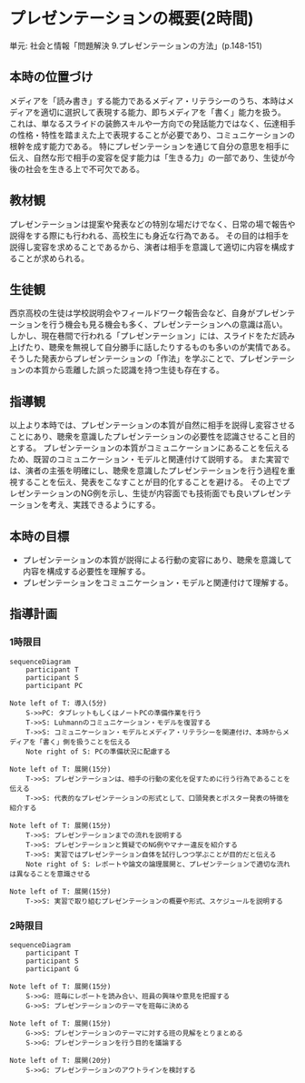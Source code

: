 # プレゼンテーションの概要(2時間)
単元: 社会と情報「問題解決 9.プレゼンテーションの方法」(p.148-151)

## 本時の位置づけ
メディアを「読み書き」する能力であるメディア・リテラシーのうち、本時はメディアを適切に選択して表現する能力、即ちメディアを「書く」能力を扱う。
これは、単なるスライドの装飾スキルや一方向での発話能力ではなく、伝達相手の性格・特性を踏まえた上で表現することが必要であり、コミュニケーションの根幹を成す能力である。
特にプレゼンテーションを通じて自分の意思を相手に伝え、自然な形で相手の変容を促す能力は「生きる力」の一部であり、生徒が今後の社会を生きる上で不可欠である。

## 教材観
プレゼンテーションは提案や発表などの特別な場だけでなく、日常の場で報告や説得をする際にも行われる、高校生にも身近な行為である。
その目的は相手を説得し変容を求めることであるから、演者は相手を意識して適切に内容を構成することが求められる。

## 生徒観
西京高校の生徒は学校説明会やフィールドワーク報告会など、自身がプレゼンテーションを行う機会も見る機会も多く、プレゼンテーションへの意識は高い。
しかし、現在巷間で行われる「プレゼンテーション」には、スライドをただ読み上げたり、聴衆を無視して自分勝手に話したりするものも多いのが実情である。
そうした発表からプレゼンテーションの「作法」を学ぶことで、プレゼンテーションの本質から乖離した誤った認識を持つ生徒も存在する。

## 指導観
以上より本時では、プレゼンテーションの本質が自然に相手を説得し変容させることにあり、聴衆を意識したプレゼンテーションの必要性を認識させること目的とする。
プレゼンテーションの本質がコミュニケーションにあることを伝えるため、既習のコミュニケーション・モデルと関連付けて説明する。
また実習では、演者の主張を明確にし、聴衆を意識したプレゼンテーションを行う過程を重視することを伝え、発表をこなすことが目的化することを避ける。
その上でプレゼンテーションのNG例を示し、生徒が内容面でも技術面でも良いプレゼンテーションを考え、実践できるようにする。

## 本時の目標
- プレゼンテーションの本質が説得による行動の変容にあり、聴衆を意識して内容を構成する必要性を理解する。
- プレゼンテーションをコミュニケーション・モデルと関連付けて理解する。

## 指導計画
### 1時限目
```mermaid
sequenceDiagram
	participant T
	participant S
	participant PC

Note left of T: 導入(5分)
	S->>PC: タブレットもしくはノートPCの準備作業を行う
	T->>S: Luhmannのコミュニケーション・モデルを復習する
	T->>S: コミュニケーション・モデルとメディア・リテラシーを関連付け、本時からメディアを「書く」側を扱うことを伝える
	Note right of S: PCの準備状況に配慮する

Note left of T: 展開(15分)
	T->>S: プレゼンテーションは、相手の行動の変化を促すために行う行為であることを伝える
	T->>S: 代表的なプレゼンテーションの形式として、口頭発表とポスター発表の特徴を紹介する

Note left of T: 展開(15分)
	T->>S: プレゼンテーションまでの流れを説明する
	T->>S: プレゼンテーションと質疑でのNG例やマナー違反を紹介する
	T->>S: 実習ではプレゼンテーション自体を試行しつつ学ぶことが目的だと伝える
	Note right of S: レポートや論文の論理展開と、プレゼンテーションで適切な流れは異なることを意識させる

Note left of T: 展開(15分)
	T->>S: 実習で取り組むプレゼンテーションの概要や形式、スケジュールを説明する
```

### 2時限目
```mermaid
sequenceDiagram
	participant T
	participant S
	participant G

Note left of T: 展開(15分)
	S->>G: 班毎にレポートを読み合い、班員の興味や意見を把握する
	G->>S: プレゼンテーションのテーマを班毎に決める

Note left of T: 展開(15分)
	G->>S: プレゼンテーションのテーマに対する班の見解をとりまとめる
	S->>G: プレゼンテーションを行う目的を議論する

Note left of T: 展開(20分)
	S->>G: プレゼンテーションのアウトラインを検討する
```
